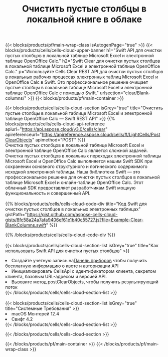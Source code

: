 ﻿---
title:  Очистить пустые столбцы в локальной книге в облаке
description: Облачные API и SDK для очистки пустых столбцов в Microsoft Excel и OpenOffice Calc. Очистите пустые столбцы в локальных электронных таблицах с помощью Cells Cloud API. SDK поддерживает различные языки разработки. Среди них Android, C#, Go, Java, NodeJS, Perl, PHP, Python, Ruby и swift.
url: /ru/swift/clear/blank-columns/
---
{{< blocks/products/pf/main-wrap-class isAutogenPage="true" >}}
{{< blocks/products/cells/cells-cloud-upper-banner h1="Swift API для очистки пустых столбцов в локальной таблице Microsoft Excel и электронной таблице OpenOffice Calc." h2="Swift Clear для очистки пустых столбцов в локальной таблице Microsoft Excel и электронной таблице OpenOffice Calc." p="Используйте Cells Clear REST API для очистки пустых столбцов в локальных рабочих процессах электронных таблиц Microsoft Excel и OpenOffice Calc в Swift. Это профессиональное решение очищает пустые столбцы в локальной таблице Microsoft Excel и электронной таблице OpenOffice Calc с помощью Swift." urlsection="clear/Blank-columns/" >}}
{{< blocks/products/pf/main-container >}}

{{< blocks/products/cells/cells-cloud-section isGrey="true" title="Очистить пустые столбцы в локальной таблице Microsoft Excel и электронной таблице OpenOffice Calc — Swift REST API" >}}
{{% blocks/products/cells/cells-cloud-api-reference apiurl="https://api.aspose.cloud/v3.0/cells/clear" apireferenceurl="https://apireference.aspose.cloud/cells/#/LightCells/PostClearObjects" apimethod="POST" %}}
<br/>
Очистка пустых столбцов в локальной таблице Microsoft Excel и электронной таблице OpenOffice Calc является сложной задачей. Очистка пустых столбцов в локальных переходах электронной таблицы Microsoft Excel и OpenOffice Calc выполняется нашим Swift SDK при сохранении основного структурного и логического содержимого исходной электронной таблицы. Наша библиотека Swift — это профессиональное решение для очистки пустых столбцов в локальной таблице Microsoft Excel и онлайн-таблице OpenOffice Calc. Этот облачный SDK предоставляет разработчикам Swift мощную функциональность и совершенный API.
<br/>
<br/>
{{% blocks/products/cells/cells-cloud-code-div title="Код Swift для очистки пустых столбцов в локальных электронных таблицах" gistPath="https://gist.github.com/aspose-cells-cloud-gists/8fc58a24a7afa9406ef61e1b40c55727.js?file=Example-Clear-BlankColumns.swift" %}}
  
{{% /blocks/products/cells/cells-cloud-code-div %}}
<br/>
<br/>
{{< blocks/products/cells/cells-cloud-section-list isGrey="true" title="Как использовать Swift API для очистки пустых столбцов" >}}
<li> Создайте учетную запись на<a href="https://dashboard.aspose.cloud/">Панель приборов</a> чтобы получить бесплатную информацию о квоте и авторизации API</li>
<li>Инициализировать CellsApi с идентификатором клиента, секретом клиента, базовым URL-адресом и версией API.</li>
<li>Вызовите метод postClearObjects, чтобы получить результирующий поток</li>
{{< /blocks/products/cells/cells-cloud-section-list >}}
<br/>
<br/>
{{< blocks/products/cells/cells-cloud-section-list isGrey="true" title="Системные Требования" >}}
<li>macOS Монтерей 12.4</li>
<li>Свифт 4.2</li>
{{< /blocks/products/cells/cells-cloud-section-list >}}

{{< /blocks/products/cells/cells-cloud-section >}}

{{< /blocks/products/pf/main-container >}}
{{< /blocks/products/pf/main-wrap-class >}}
